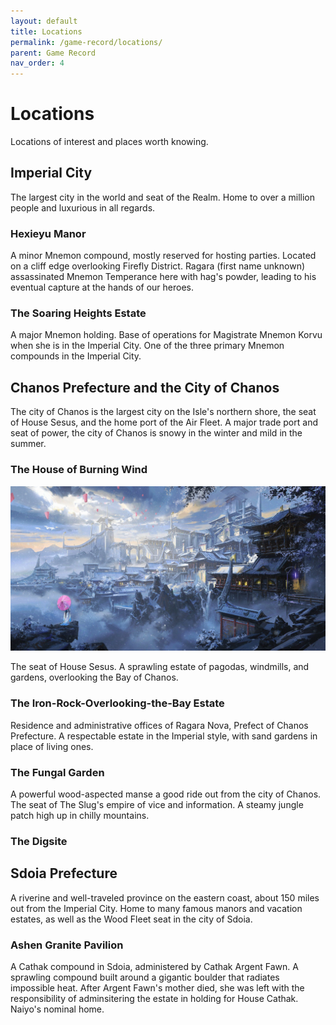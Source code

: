 ```yaml
---
layout: default
title: Locations
permalink: /game-record/locations/
parent: Game Record
nav_order: 4
---
```


# Locations

Locations of interest and places worth knowing.

## Imperial City

The largest city in the world and seat of the Realm. Home to over a million
people and luxurious in all regards.

### Hexieyu Manor

A minor Mnemon compound, mostly reserved for hosting parties. Located on a cliff
edge overlooking Firefly District. Ragara (first name unknown) assassinated
Mnemon Temperance here with hag's powder, leading to his eventual capture at the
hands of our heroes.

### The Soaring Heights Estate

A major Mnemon holding. Base of operations for Magistrate Mnemon Korvu when she
is in the Imperial City. One of the three primary Mnemon compounds in the
Imperial City.

## Chanos Prefecture and the City of Chanos

The city of Chanos is the largest city on the Isle's northern shore, the seat of
House Sesus, and the home port of the Air Fleet. A major trade port and seat of
power, the city of Chanos is snowy in the winter and mild in the summer.

### The House of Burning Wind

![The House of Burning Wind](../../assets/blessed_isle/the-house-of-burning-wind.jpg)

The seat of House Sesus. A sprawling estate of pagodas, windmills, and gardens,
overlooking the Bay of Chanos.

### The Iron-Rock-Overlooking-the-Bay Estate

Residence and administrative offices of Ragara Nova, Prefect of Chanos
Prefecture. A respectable estate in the Imperial style, with sand gardens in
place of living ones.

### The Fungal Garden

A powerful wood-aspected manse a good ride out from the city of Chanos. The seat
of The Slug's empire of vice and information. A steamy jungle patch high up in
chilly mountains.

### The Digsite

## Sdoia Prefecture

A riverine and well-traveled province on the eastern coast, about 150 miles out
from the Imperial City. Home to many famous manors and vacation estates, as well
as the Wood Fleet seat in the city of Sdoia.

### Ashen Granite Pavilion

A Cathak compound in Sdoia, administered by Cathak Argent Fawn. A sprawling
compound built around a gigantic boulder that radiates impossible heat. After
Argent Fawn's mother died, she was left with the responsibility of adminsitering
the estate in holding for House Cathak. Naiyo's nominal home.
